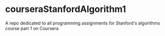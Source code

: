 # courseraStanfordAlgorithm1
A repo dedicated to all programming assignments for Stanford's algorithms course part 1 on Coursera
